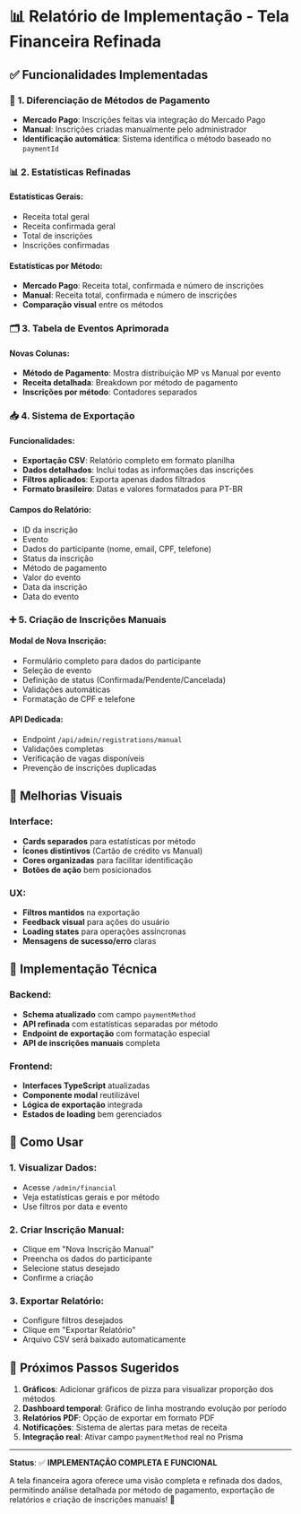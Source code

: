 # 📊 Relatório de Implementação - Tela Financeira Refinada

## ✅ Funcionalidades Implementadas

### 🎯 **1. Diferenciação de Métodos de Pagamento**

- **Mercado Pago**: Inscrições feitas via integração do Mercado Pago
- **Manual**: Inscrições criadas manualmente pelo administrador
- **Identificação automática**: Sistema identifica o método baseado no `paymentId`

### 📊 **2. Estatísticas Refinadas**

#### Estatísticas Gerais:

- Receita total geral
- Receita confirmada geral
- Total de inscrições
- Inscrições confirmadas

#### Estatísticas por Método:

- **Mercado Pago**: Receita total, confirmada e número de inscrições
- **Manual**: Receita total, confirmada e número de inscrições
- **Comparação visual** entre os métodos

### 🗂️ **3. Tabela de Eventos Aprimorada**

#### Novas Colunas:

- **Método de Pagamento**: Mostra distribuição MP vs Manual por evento
- **Receita detalhada**: Breakdown por método de pagamento
- **Inscrições por método**: Contadores separados

### 📥 **4. Sistema de Exportação**

#### Funcionalidades:

- **Exportação CSV**: Relatório completo em formato planilha
- **Dados detalhados**: Inclui todas as informações das inscrições
- **Filtros aplicados**: Exporta apenas dados filtrados
- **Formato brasileiro**: Datas e valores formatados para PT-BR

#### Campos do Relatório:

- ID da inscrição
- Evento
- Dados do participante (nome, email, CPF, telefone)
- Status da inscrição
- Método de pagamento
- Valor do evento
- Data da inscrição
- Data do evento

### ➕ **5. Criação de Inscrições Manuais**

#### Modal de Nova Inscrição:

- Formulário completo para dados do participante
- Seleção de evento
- Definição de status (Confirmada/Pendente/Cancelada)
- Validações automáticas
- Formatação de CPF e telefone

#### API Dedicada:

- Endpoint `/api/admin/registrations/manual`
- Validações completas
- Verificação de vagas disponíveis
- Prevenção de inscrições duplicadas

## 🎨 **Melhorias Visuais**

### Interface:

- **Cards separados** para estatísticas por método
- **Ícones distintivos** (Cartão de crédito vs Manual)
- **Cores organizadas** para facilitar identificação
- **Botões de ação** bem posicionados

### UX:

- **Filtros mantidos** na exportação
- **Feedback visual** para ações do usuário
- **Loading states** para operações assíncronas
- **Mensagens de sucesso/erro** claras

## 🔧 **Implementação Técnica**

### Backend:

- **Schema atualizado** com campo `paymentMethod`
- **API refinada** com estatísticas separadas por método
- **Endpoint de exportação** com formatação especial
- **API de inscrições manuais** completa

### Frontend:

- **Interfaces TypeScript** atualizadas
- **Componente modal** reutilizável
- **Lógica de exportação** integrada
- **Estados de loading** bem gerenciados

## 🎯 **Como Usar**

### 1. **Visualizar Dados**:

- Acesse `/admin/financial`
- Veja estatísticas gerais e por método
- Use filtros por data e evento

### 2. **Criar Inscrição Manual**:

- Clique em "Nova Inscrição Manual"
- Preencha os dados do participante
- Selecione status desejado
- Confirme a criação

### 3. **Exportar Relatório**:

- Configure filtros desejados
- Clique em "Exportar Relatório"
- Arquivo CSV será baixado automaticamente

## 🚀 **Próximos Passos Sugeridos**

1. **Gráficos**: Adicionar gráficos de pizza para visualizar proporção dos métodos
2. **Dashboard temporal**: Gráfico de linha mostrando evolução por período
3. **Relatórios PDF**: Opção de exportar em formato PDF
4. **Notificações**: Sistema de alertas para metas de receita
5. **Integração real**: Ativar campo `paymentMethod` real no Prisma

---

**Status**: ✅ **IMPLEMENTAÇÃO COMPLETA E FUNCIONAL**

A tela financeira agora oferece uma visão completa e refinada dos dados, permitindo análise detalhada por método de pagamento, exportação de relatórios e criação de inscrições manuais! 🎉
